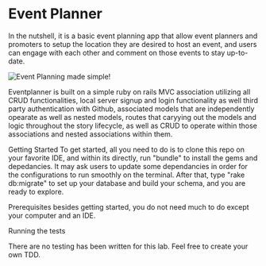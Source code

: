 # Event Planner
In the nutshell, it is a basic event planning app that allow event planners and promoters to setup the location they are desired to host an event, and users can engage with each other and comment on those events to stay up-to-date. 

![Event Planning made simple!](https://upmetrics.co/assets/media/event-planning-business-plan.jpg)

Eventplanner is built on a simple ruby on rails MVC association utilizing all CRUD functionalities, local server signup and login functionality as well third party authentication with Github, associated models that are independently opearate as well as nested models, routes that caryying out the models and logic throughout the story lifecycle, as well as CRUD to operate within those associations and nested associations within them. 


Getting Started
To get started, all you need to do is to clone this repo on your favorite IDE, and within its directly, run "bundle" to install the gems and depedancies. It may ask users to update some dependancies in order for the configurations to run smoothly on the terminal. After that, type "rake db:migrate" to set up your database and build your schema, and you are ready to explore. 

Prerequisites
besides getting started, you do not need much to do except your computer and an IDE. 


Running the tests

There are no testing has been written for this lab. Feel free to create your own TDD. 